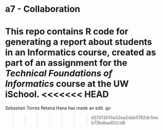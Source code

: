 # a7 - Collaboration
This repo contains R code for generating a report about students in an Informatics course, 
created as part of an assignment for the _Technical Foundations of Informatics_ course at the UW iSchool.
<<<<<<< HEAD
=======


Sebastian Torres Retana
Hana has made an edit.
go
>>>>>>> d37d12b10a32ea2dab5192dc5eeb73bdba402cd8
